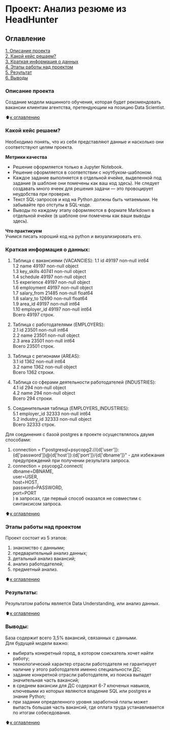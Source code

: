 # Проект: Анализ резюме из HeadHunter



## Оглавление  
[1. Описание проекта](.README.md#Описание-проекта)  
[2. Какой кейс решаем?](.README.md#Какой-кейс-решаем)  
[3. Краткая информация о данных](.README.md#Краткая-информация-о-данных)  
[4. Этапы работы над проектом](.README.md#Этапы-работы-над-проектом)  
[5. Результат](.README.md#Результат)    
[6. Выводы](.README.md#Выводы) 

### Описание проекта    
Cоздание модели машинного обучения, которая будет рекомендовать вакансии клиентам агентства, претендующим на позицию Data Scientist. 

:arrow_up:[к оглавлению](_)


### Какой кейс решаем?    
Необходимо понять, что из себя представляют данные и насколько они соответствуют целям проекта.  

**Метрики качества**
* Решение оформляется только в Jupyter Notebook.
* Решение оформляется в соответствии с ноутбуком-шаблоном.
* Каждое задание выполняется в отдельной ячейке, выделенной под задание (в шаблоне они помечены как ваш код здесь). Не следует создавать много ячеек для решения задачи — это провоцирует неудобства при проверке.
* Текст SQL-запросов и код на Python должны быть читаемыми. Не забывайте про отступы в SQL-коде.
* Выводы по каждому этапу оформляются в формате Markdown в отдельной ячейке (в шаблоне они помечены как ваши выводы здесь).  

**Что практикуем**     
Учимся писать хороший код на python и визуализировать его.


### Краткая информация о данных:
1. Таблица с вакансиями (VACANCIES):
1.1  id           49197 non-null  int64    
1.2  name         49197 non-null  object   
1.3  key_skills   40741 non-null  object   
1.4  schedule     49197 non-null  object   
1.5  experience   49197 non-null  object   
1.6  employment   49197 non-null  object   
1.7  salary_from  21485 non-null  float64  
1.8  salary_to    12690 non-null  float64  
1.9  area_id      49197 non-null  int64    
1.10 employer_id  49197 non-null  int64   
Всего 49197  строк.  

2. Таблица с работодателями (EMPLOYERS):  
2.1  id      23501 non-null  int64   
2.2  name    23501 non-null  object  
2.3  area    23501 non-null  int64  
Всего 23501 строк.

3. Таблица с регионами (AREAS):  
3.1 id      1362 non-null   int64  
3.2 name    1362 non-null   object  
Всего 1362 строки.    

4. Таблица со сферами деятельности работодателей (INDUSTRIES):  
4.1 id      294 non-null    object  
4.2 name    294 non-null    object  
Всего 294 строки.  

5. Соединительная таблица (EMPLOYERS_INDUSTRIES):  
5.1 employer_id  32333 non-null  int64  
5.2 industry_id  32333 non-null  object  
Всего 32333 строк. 

Для соединения с базой postgres в проекте осуществлялось двумя способами:
1. connection = f"postgresql+psycopg2://{d['user']}:{d['password']}@{d['host']}:{d['port']}/{d['dbname']}" - для избежания предупреждений при получении результата запроса.    
2. connection = psycopg2.connect(  
    dbname=DBNAME,  
    user=USER,  
    host=HOST,  
    password=PASSWORD,  
    port=PORT  
) в запросах, где первый способ оказался не совместим с синтаксисом запроса.
  
:arrow_up:[к оглавлению](.README.md#Оглавление)


### Этапы работы над проектом  
Проект состоит из 5 этапов:    
1. знакомство с данными;  
2. предварительный анализ данных;  
3. детальный анализ вакансий;  
4. анализ работодателей;  
5. предметный анализ.    

:arrow_up:[к оглавлению](.README.md#Оглавление)


### Результаты:  
Результатом работы является Data Understanding, или анализ данных.  

:arrow_up:[к оглавлению](.README.md#Оглавление)


### Выводы:  
База содержит всего 3,5% вакансий, связанных с данными.    
Для будущей модели важно:  
* выбирать конкретный город, в котором соискатель хочет найти работу;      
* технологический характер отрасли работодателя не гарантирует наличие у этого работодателя именно специальности ДС;  
* задание конкретной отрасли работодателя, из поиска выпадет значительная часть вакансий; 
* в среднем вакансии для ДС содержат 6-7 ключеных навыков, ключевыми из которых являются владение SQL или postgres и знание Python;      
* при задании определенного уровня заработной платы может выпасть большая часть вакансий, где оплата труда устанавливается по итогам собеседования.  


:arrow_up:[к оглавлению](.README.md#Оглавление)
